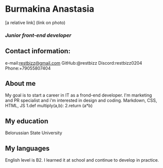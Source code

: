 # **Burmakina Anastasia** #
[a relative link] (link on photo)
### ***Junior front-end developer*** ###
## Contact information:
e-mail:restbizz@gmail.com
GitHub:@restbizz
Discord:restbizz0204
Phone:+79055807404
## About me
My goal is to start a career in IT as a frond-end developer.
I'm marketing and PR specialist and i'm interested in design and coding.
Markdown, CSS, HTML, JS
1.def multiply(a,b): 2.return (a*b)
## My education
Belorussian State University
## My languages
English level is B2. I learned it at school and continue to develop in practice.